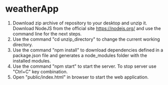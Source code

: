 # weatherApp
1. Download zip archive of repository to your desktop and unzip it.
Download NodeJS from the official site https://nodejs.org/ and use the command line for the next steps.
2. Use the command "cd unzip_directory" to change the current working directory.
3. Use  the command "npm install" to download dependencies defined in a package.json file and generates a node_modules folder with the installed modules.
4. Use the command "npm start" to start the server.
To stop server use "Ctrl+C" key combination.
5. Open "public/index.html" in browser to start the web application.